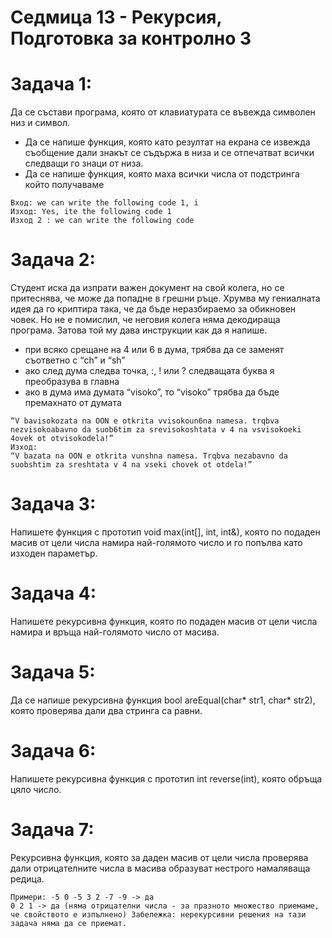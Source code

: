# Седмица 13 - Рекурсия, Подготовка за контролно 3

Задача 1:
=
Да се състави програма, която от клавиатурата се въвежда символен низ и символ.
- Да се напише функция, която като резултат на екрана се извежда съобщение дали знакът се съдържа в низа 
и се отпечатват всички следващи го знаци от низа.
- Да се напише функция, която маха всички числа от подстринга който получаваме

```
Вход: we can write the following code 1, i
Изход: Yes, ite the following code 1
Изход 2 : we can write the following code
```  

Задача 2:
=
Студент иска да изпрати важен документ на свой колега, но се притеснява, че може да попадне в грешни ръце. Хрумва му гениалната идея да го криптира така, че да бъде неразбираемо за обикновен човек. Но не е помислил, че неговия колега няма декодираща програма. Затова той му дава инструкции как да я напише.
- при всяко срещане на 4 или 6 в дума, трябва да се заменят съответно с “ch” и “sh”
- ако след дума следва точка, :, ! или ? следващата буква я преобразува в главна
- ако в дума има думата “visoko”, то “visoko” трябва да бъде премахнато от думата

```
“V bavisokozata na OON e otkrita vvisokoun6na namesa. trqbva nezvisokoabavno da suob6tim za srevisokoshtata v 4 na vsvisokoeki 4ovek ot otvisokodela!”
Изход:
“V bazata na OON e otkrita vunshna namesa. Trqbva nezabavno da suobshtim za sreshtata v 4 na vseki chovek ot otdela!”
```

Задача 3:
=
Напишете функция с прототип void max(int[], int, int&), коятo по подаден масив от цели числа намира най-голямото число и го попълва като изходен параметър.

Задача 4:
=
Напишете рекурсивна функция, коятo по подаден масив от цели числа намира и връща най-голямото число от масива.

Задача 5:
=
Да се напише рекурсивна функция bool areEqual(char* str1, char* str2), която проверява дали два стринга са равни.

Задача 6:
=
Напишете рекурсивна функция с прототип int reverse(int), която обръща цяло число.

Задача 7:
=
Рекурсивна функция, която за даден масив от цели числа проверява дали отрицателните числа в масива образуват нестрого намаляваща редица.

```
Примери: -5 0 -5 3 2 -7 -9 -> да 
0 2 1 -> да (няма отрицателни числа - за празното множество приемаме, че свойството е изпълнено) Забележка: нерекурсивни решения на тази задача няма да се приемат.
```
